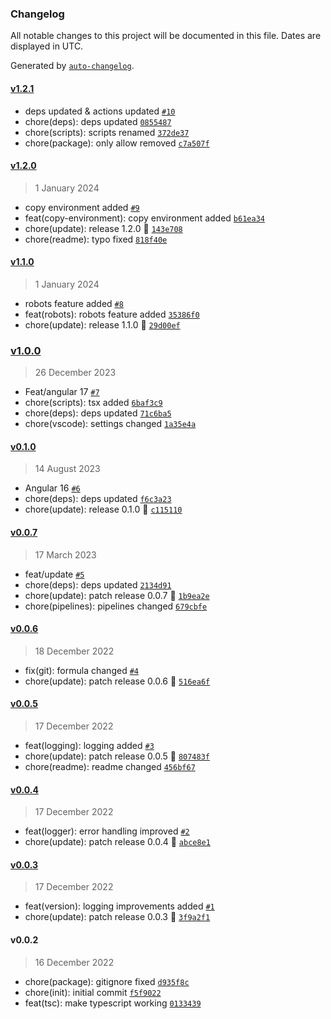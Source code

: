 ### Changelog

All notable changes to this project will be documented in this file. Dates are displayed in UTC.

Generated by [`auto-changelog`](https://github.com/CookPete/auto-changelog).

#### [v1.2.1](https://github.com/Celtian/ngx-devkit-builders/compare/v1.2.0...v1.2.1)

- deps updated & actions updated [`#10`](https://github.com/Celtian/ngx-devkit-builders/pull/10)
- chore(deps): deps updated [`0855487`](https://github.com/Celtian/ngx-devkit-builders/commit/0855487de6ead99ff6cd151209889f56176267aa)
- chore(scripts): scripts renamed [`372de37`](https://github.com/Celtian/ngx-devkit-builders/commit/372de37053a86a631a7a3b55bd758c64f129a1e2)
- chore(package): only allow removed [`c7a507f`](https://github.com/Celtian/ngx-devkit-builders/commit/c7a507f5b1eff47d54d93fb8516af990e68d1a1e)

#### [v1.2.0](https://github.com/Celtian/ngx-devkit-builders/compare/v1.1.0...v1.2.0)

> 1 January 2024

- copy environment added [`#9`](https://github.com/Celtian/ngx-devkit-builders/pull/9)
- feat(copy-environment): copy environment added [`b61ea34`](https://github.com/Celtian/ngx-devkit-builders/commit/b61ea34535935534686f760c088e7f25ec398493)
- chore(update): release 1.2.0 🚀 [`143e708`](https://github.com/Celtian/ngx-devkit-builders/commit/143e7082732da2f3a405b407e052977f3a64c48f)
- chore(readme): typo fixed [`818f40e`](https://github.com/Celtian/ngx-devkit-builders/commit/818f40ea75458d4159ceea5f39e23cc7384fd910)

#### [v1.1.0](https://github.com/Celtian/ngx-devkit-builders/compare/v1.0.0...v1.1.0)

> 1 January 2024

- robots feature added [`#8`](https://github.com/Celtian/ngx-devkit-builders/pull/8)
- feat(robots): robots feature added [`35386f0`](https://github.com/Celtian/ngx-devkit-builders/commit/35386f0f12aeed03312f92d96f899a01d0545df3)
- chore(update): release 1.1.0 🚀 [`29d00ef`](https://github.com/Celtian/ngx-devkit-builders/commit/29d00ef32a09b358cc4728a0a616d0432542a717)

### [v1.0.0](https://github.com/Celtian/ngx-devkit-builders/compare/v0.1.0...v1.0.0)

> 26 December 2023

- Feat/angular 17 [`#7`](https://github.com/Celtian/ngx-devkit-builders/pull/7)
- chore(scripts): tsx added [`6baf3c9`](https://github.com/Celtian/ngx-devkit-builders/commit/6baf3c926a5f94445a4bff0e300fe219895de4a1)
- chore(deps): deps updated [`71c6ba5`](https://github.com/Celtian/ngx-devkit-builders/commit/71c6ba5dff0cc704b8558355f13dd047bb5d43c9)
- chore(vscode): settings changed [`1a35e4a`](https://github.com/Celtian/ngx-devkit-builders/commit/1a35e4aa6f70fb1c822f72e07e0942180955c61a)

#### [v0.1.0](https://github.com/Celtian/ngx-devkit-builders/compare/v0.0.7...v0.1.0)

> 14 August 2023

- Angular 16 [`#6`](https://github.com/Celtian/ngx-devkit-builders/pull/6)
- chore(deps): deps updated [`f6c3a23`](https://github.com/Celtian/ngx-devkit-builders/commit/f6c3a2319f7b3f79297c2ca205ce2e776ff555a5)
- chore(update): release 0.1.0 🚀 [`c115110`](https://github.com/Celtian/ngx-devkit-builders/commit/c115110d3d90e55814cb585e1b6b2878a627eae4)

#### [v0.0.7](https://github.com/Celtian/ngx-devkit-builders/compare/v0.0.6...v0.0.7)

> 17 March 2023

- feat/update [`#5`](https://github.com/Celtian/ngx-devkit-builders/pull/5)
- chore(deps): deps updated [`2134d91`](https://github.com/Celtian/ngx-devkit-builders/commit/2134d919f7338253f7d0da69b4058e6bb7d70455)
- chore(update): patch release 0.0.7 🐛 [`1b9ea2e`](https://github.com/Celtian/ngx-devkit-builders/commit/1b9ea2eabbf518b8d2f9098f8886848fad60900f)
- chore(pipelines): pipelines changed [`679cbfe`](https://github.com/Celtian/ngx-devkit-builders/commit/679cbfe9f3043854c93a16153fdc8249f9930d67)

#### [v0.0.6](https://github.com/Celtian/ngx-devkit-builders/compare/v0.0.5...v0.0.6)

> 18 December 2022

- fix(git): formula changed [`#4`](https://github.com/Celtian/ngx-devkit-builders/pull/4)
- chore(update): patch release 0.0.6 🐛 [`516ea6f`](https://github.com/Celtian/ngx-devkit-builders/commit/516ea6f198978f3e080fdb1d6c47322fae858009)

#### [v0.0.5](https://github.com/Celtian/ngx-devkit-builders/compare/v0.0.4...v0.0.5)

> 17 December 2022

- feat(logging): logging added [`#3`](https://github.com/Celtian/ngx-devkit-builders/pull/3)
- chore(update): patch release 0.0.5 🐛 [`807483f`](https://github.com/Celtian/ngx-devkit-builders/commit/807483f88017737bd3faaf8edd12670dc01173a8)
- chore(readme): readme changed [`456bf67`](https://github.com/Celtian/ngx-devkit-builders/commit/456bf676ba73f79ed270cc779598bf5d0e0840c8)

#### [v0.0.4](https://github.com/Celtian/ngx-devkit-builders/compare/v0.0.3...v0.0.4)

> 17 December 2022

- feat(logger): error handling improved [`#2`](https://github.com/Celtian/ngx-devkit-builders/pull/2)
- chore(update): patch release 0.0.4 🐛 [`abce8e1`](https://github.com/Celtian/ngx-devkit-builders/commit/abce8e18663e91e1faeb6bc1666ee177dcb37560)

#### [v0.0.3](https://github.com/Celtian/ngx-devkit-builders/compare/v0.0.2...v0.0.3)

> 17 December 2022

- feat(version): logging improvements added [`#1`](https://github.com/Celtian/ngx-devkit-builders/pull/1)
- chore(update): patch release 0.0.3 🐛 [`3f9a2f1`](https://github.com/Celtian/ngx-devkit-builders/commit/3f9a2f1608c40e4cdfdef61e3aabacd8572430cb)

#### v0.0.2

> 16 December 2022

- chore(package): gitignore fixed [`d935f8c`](https://github.com/Celtian/ngx-devkit-builders/commit/d935f8c36db6432a54f44890210b28c8e5bddc61)
- chore(init): initial commit [`f5f9022`](https://github.com/Celtian/ngx-devkit-builders/commit/f5f9022f39ca07cd696118fbcdf68937296f1e60)
- feat(tsc): make typescript working [`0133439`](https://github.com/Celtian/ngx-devkit-builders/commit/0133439c477783b937fc5776e4516d7b277bc50f)
